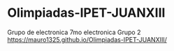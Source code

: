 # Olimpiadas-IPET-JUANXIII
Grupo de electronica 7mo electronica Grupo 2
https://mauro1325.github.io/Olimpiadas-IPET-JUANXIII/
